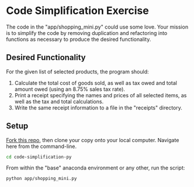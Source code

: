 # Code Simplification Exercise

The code in the "app/shopping_mini.py" could use some love. Your mission is to simplify the code by removing duplication and refactoring into functions as necessary to produce the desired functionality.

## Desired Functionality

For the given list of selected products, the program should:

  1. Calculate the total cost of goods sold, as well as tax owed and total amount owed (using an 8.75% sales tax rate).
  2. Print a receipt specifying the names and prices of all selected items, as well as the tax and total calculations.
  3. Write the same receipt information to a file in the "receipts" directory.

## Setup

[Fork this repo](https://github.com/prof-rossetti/code-simplification-exercise-py), then clone your copy onto your local computer. Navigate here from the command-line.

```sh
cd code-simplification-py
```

From within the "base" anaconda environment or any other, run the script:

```sh
python app/shopping_mini.py
```
